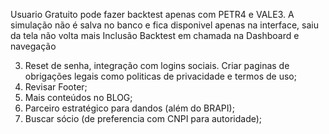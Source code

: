 <!-- 1. Integação pagamento (mercado pago) e permitr o cancelamento da assinatura a qualquer momento na plataforma; -->
<!-- 2. Criar Central de SUPORTE dentro da APP (controle de ticked) por interface e Chat IA; -->
<!-- Resolve Historcio não carregando no backtest -->

Usuario Gratuito pode fazer backtest apenas com PETR4 e VALE3. A simulação não é salva no banco e fica disponivel apenas na interface, saiu da tela não volta mais
Inclusão Backtest em chamada na Dashboard e navegação

3. Reset de senha, integração com logins sociais. Criar paginas de obrigações legais como politicas de privacidade e termos de uso;
4.  Revisar Footer;
5. Mais conteúdos no BLOG;
6. Parceiro estratégico para dandos (além do BRAPI);
7. Buscar sócio (de preferencia com CNPI para autoridade);
